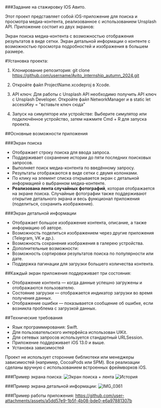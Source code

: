 ###Задание на стажировку IOS Авито. 

Этот проект представляет собой iOS-приложение для поиска и просмотра медиа-контента, реализованное с использованием Unsplash API. Приложение состоит из двух экранов:

Экран поиска медиа-контента с возможностью отображения результатов в виде сетки.
Экран детальной информации о контенте с возможностью просмотра подробностей и изображения в большем размере.

#Установка проекта:

1. Клонирование репозитория: git clone https://github.com/username/Avito_internship_autumn_2024.git

2. Откройте файл ProjectName.xcodeproj в Xcode.

3. API ключ: Для работы с Unsplash API необходимо получить API ключ с Unsplash Developer. Откройте файл NetworkManager и в  static let accessKey = "вставьте ключ сюда"

4. Запуск на симуляторе или устройстве: Выберите симулятор или подключённое устройство, затем нажмите Cmd + R для запуска проекта.

##Основные возможности приложения

###Экран поиска
- Отображает строку поиска для ввода запроса.
- Поддерживает сохранение истории до пяти последних поисковых запросов.
- Выполняет поиск медиа-контента по введённому запросу.
- Результаты отображаются в виде сетки с двумя колонками.
- По клику на элемент списка открывается экран с детальной информацией о выбранном медиа-контенте.
- **Реализована лента случайных фотографий**, которая отображается на экране поиска. Случайные фотографии также поддерживают открытие детального экрана и весь функционал приложения (поделиться, сохранить изображение).


###Экран детальной информации
- Отображает большое изображение контента, описание, а также информацию об авторе.
- Возможность поделиться изображением через другие приложения (Telegram, VK и др.).
- Возможность сохранения изображения в галерею устройства.
- Дополнительные возможности:
- Возможность сортировки результатов поиска по популярности или дате.
- Поддержка пагинации для загрузки большего количества контента.

##Каждый экран приложения поддерживает три состояния:

- Отображение контента — когда данные успешно загружены и отображаются пользователю.
- Состояние загрузки — отображается индикатор загрузки во время получения данных.
- Отображение ошибки — показывается сообщение об ошибке, если возникла проблема с загрузкой данных.

##Технические требования
- Язык программирования: Swift.
- Для пользовательского интерфейса использован UIKit.
- Для сетевых запросов используется стандартный URLSession.
- Приложение поддерживает iOS 13.0 и выше.
- Установка зависимостей

Проект не использует сторонние библиотеки или менеджеры зависимостей (например, CocoaPods или SPM). Все реализации сделаны вручную с использованием встроенных фреймворков iOS.


###Пример экрана поиска:
![Экран поиска + лента](https://github.com/user-attachments/assets/836fa359-9988-416e-9c16-fee06c52d4b5)
![История](https://github.com/user-attachments/assets/066a0953-a218-427f-b1a7-03aaa054d765)

###Пример экрана детальной информации:
![IMG_0361](https://github.com/user-attachments/assets/9898ffdd-ce43-4b32-89a9-aee488ae9c2d)

###Пример работы приложения: 
https://github.com/user-attachments/assets/a5dd57e9-1b5f-4b08-bde0-e6a97881307b








